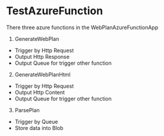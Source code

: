 # TestAzureFunction
There three azure functions in the WebPlanAzureFunctionApp
1. GenerateWebPlan
- Trigger by Http Request
- Output Http Response
- Output Queue for trigger other function

2. GenerateWebPlanHtml
- Trigger by Http Request
- Output Http Content
- Output Queue for trigger other function

3. ParsePlan
- Trigger by Queue
- Store data into Blob
